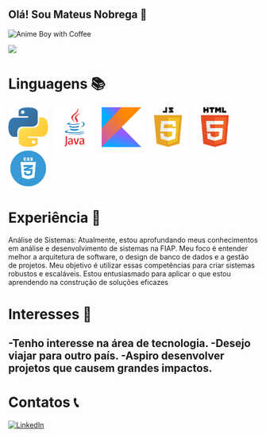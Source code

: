 ## Olá! Sou Mateus Nobrega 👋  
<img src="img/animated-anime-boy-with-coffee-04u1aof3fr5ic0bk.gif" alt="Anime Boy with Coffee" width="200" height="200">

<p>
  <img src="https://github-readme-stats.vercel.app/api?username=Mateuziinn&show_icons=true&theme=radical" style="margin-right: 70px;">
</p>
  

# Linguagens 📚
<p float="left">
  <img src="img/py.webp" alt="Python" width="80" height="80" style="margin-right: 10px;">
  <img src="img/java.webp" alt="Java" width="80" height="80" style="margin-right: 10px;">
  <img src="img/kotlin.webp" alt="Kotlin" width="80" height="80" style="margin-right: 10px;">
  <img src="img/jscript.webp" alt="Script" width="80" height="80" style="margin-right: 10px;">
  <img src="img/html.webp" alt="html" width="80" height="80" style="margin-right: 10px;">
  <img src="img/css.webp" alt="html" width="80" height="80">
</p>


  


# Experiência 🚀

Análise de Sistemas: Atualmente, estou aprofundando meus conhecimentos em análise e desenvolvimento de sistemas na FIAP. Meu foco é entender melhor a arquitetura de software, o design de banco de dados e a gestão de projetos. Meu objetivo é utilizar essas competências para criar sistemas robustos e escaláveis. Estou entusiasmado para aplicar o que estou aprendendo na construção de soluções eficazes

# Interesses 📖
-Tenho interesse na área de tecnologia.
-Desejo viajar para outro país.
-Aspiro desenvolver projetos que causem grandes impactos.
-



# Contatos 📞
[![LinkedIn](https://img.shields.io/badge/LinkedIn-0077B5?style=for-the-badge&logo=linkedin&logoColor=white)](https://www.linkedin.com/in/mateus-nobrega-41b7702b8?lipi=urn%3Ali%3Apage%3Ad_flagship3_profile_view_base_contact_details%3Bz9i0B54cTYS2GYKcSGSNaA%3D%3D)

